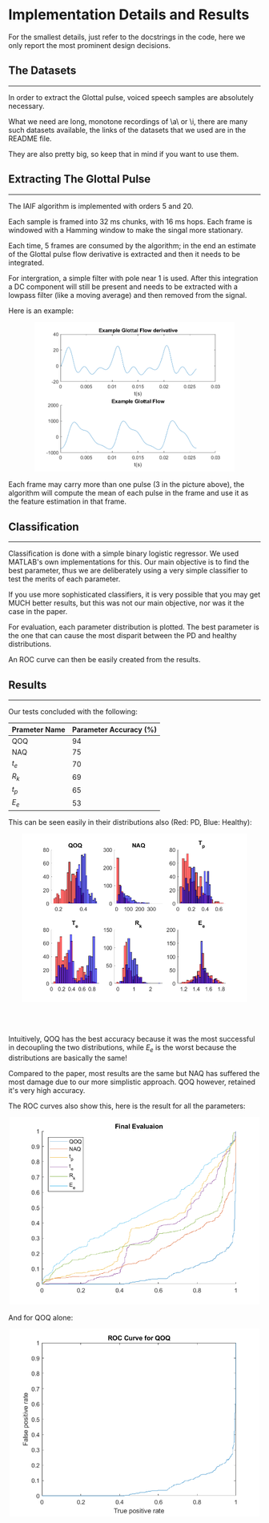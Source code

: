 # Implementation Details and Results

For the smallest details, just refer to the docstrings in the code, here we only report the most prominent design decisions.

## The Datasets
---

In order to extract the Glottal pulse, voiced speech samples are absolutely necessary.

What we need are long, monotone recordings of \a\ or \i\, there are many such datasets available, the links of the datasets that we used are in the README file.

They are also pretty big, so keep that in mind if you want to use them.

## Extracting The Glottal Pulse
---

The IAIF algorithm is implemented with orders 5 and 20.

Each sample is framed into 32 ms chunks, with 16 ms hops. Each frame is windowed with a Hamming window to make the singal more stationary.

Each time, 5 frames are consumed by the algorithm; in the end an estimate of the Glottal pulse flow derivative is extracted and then it needs to be integrated.

For intergration, a simple filter with pole near 1 is used. After this integration a DC component will still be present and needs to be extracted with a lowpass filter (like a moving average) and then removed from the signal.

Here is an example:

<p align=center>
<img src=../plots/glottal_shape.png width=400>
</p>

Each frame may carry more than one pulse (3 in the picture above), the algorithm will compute the mean of each pulse in the frame and use it as the feature estimation in that frame.

## Classification
---

Classification is done with a simple binary logistic regressor. We used MATLAB's own implementations for this. 
Our main objective is to find the best parameter, thus we are deliberately using a very simple classifier to test the merits of each parameter.

If you use more sophisticated classifiers, it is very possible that you may get MUCH better results, but this was not our main objective, nor was it the case in the paper.

For evaluation, each parameter distribution is plotted. The best parameter is the one that can cause the most disparit between the PD and healthy distributions.

An ROC curve can then be easily created from the results.

## Results
---

Our tests concluded with the following:

| Prameter Name | Parameter Accuracy (\%) |
|---------------|-------------------------|
| QOQ | 94 |
| NAQ | 75 |
| $t_e$ | 70 |
| $R_k$ | 69 |
| $t_p$ | 65 |
| $E_e$ | 53 |

This can be seen easily in their distributions also (Red: PD, Blue: Healthy):

<p align=center>
<img src=../plots/parameters_distribution.png width=450>
</p>

<br>
<br>

Intuitively, QOQ has the best accuracy because it was the most successful in decoupling the two distributions, while  $E_e$ is the worst because the distributions are basically the same!

Compared to the paper, most results are the same but NAQ has suffered the most damage due to our more simplistic approach. QOQ however, retained it's very high accuracy.

The ROC curves also show this, here is the result for all the parameters:

<p align=center>
<img src=../plots/final.png width=500>
</p>

And for QOQ alone:

<p align=center>
<img src=../plots/ROC_QOQ.png width=500>
</p>
